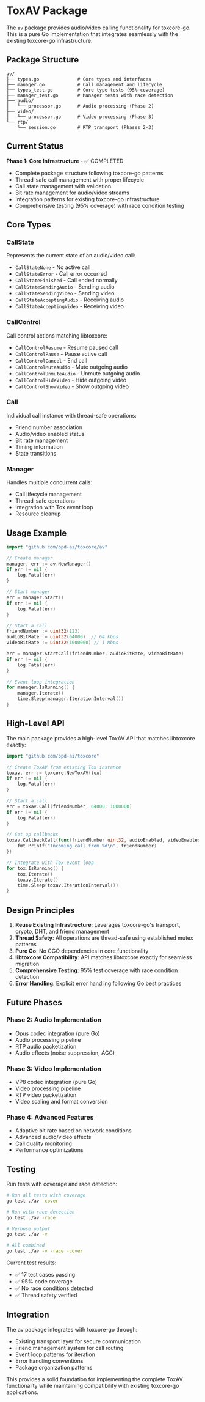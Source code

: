 # ToxAV Package

The `av` package provides audio/video calling functionality for toxcore-go. This is a pure Go implementation that integrates seamlessly with the existing toxcore-go infrastructure.

## Package Structure

```
av/
├── types.go              # Core types and interfaces
├── manager.go            # Call management and lifecycle
├── types_test.go         # Core type tests (95% coverage)
├── manager_test.go       # Manager tests with race detection
├── audio/
│   └── processor.go      # Audio processing (Phase 2)
├── video/
│   └── processor.go      # Video processing (Phase 3)
└── rtp/
    └── session.go        # RTP transport (Phases 2-3)
```

## Current Status

**Phase 1: Core Infrastructure** - ✅ COMPLETED
- Complete package structure following toxcore-go patterns
- Thread-safe call management with proper lifecycle
- Call state management with validation
- Bit rate management for audio/video streams
- Integration patterns for existing toxcore-go infrastructure
- Comprehensive testing (95% coverage) with race condition testing

## Core Types

### CallState
Represents the current state of an audio/video call:
- `CallStateNone` - No active call
- `CallStateError` - Call error occurred  
- `CallStateFinished` - Call ended normally
- `CallStateSendingAudio` - Sending audio
- `CallStateSendingVideo` - Sending video
- `CallStateAcceptingAudio` - Receiving audio
- `CallStateAcceptingVideo` - Receiving video

### CallControl
Call control actions matching libtoxcore:
- `CallControlResume` - Resume paused call
- `CallControlPause` - Pause active call
- `CallControlCancel` - End call
- `CallControlMuteAudio` - Mute outgoing audio
- `CallControlUnmuteAudio` - Unmute outgoing audio
- `CallControlHideVideo` - Hide outgoing video
- `CallControlShowVideo` - Show outgoing video

### Call
Individual call instance with thread-safe operations:
- Friend number association
- Audio/video enabled status
- Bit rate management
- Timing information
- State transitions

### Manager
Handles multiple concurrent calls:
- Call lifecycle management
- Thread-safe operations
- Integration with Tox event loop
- Resource cleanup

## Usage Example

```go
import "github.com/opd-ai/toxcore/av"

// Create manager
manager, err := av.NewManager()
if err != nil {
    log.Fatal(err)
}

// Start manager
err = manager.Start()
if err != nil {
    log.Fatal(err)
}

// Start a call
friendNumber := uint32(123)
audioBitRate := uint32(64000)  // 64 kbps
videoBitRate := uint32(1000000) // 1 Mbps

err = manager.StartCall(friendNumber, audioBitRate, videoBitRate)
if err != nil {
    log.Fatal(err)
}

// Event loop integration
for manager.IsRunning() {
    manager.Iterate()
    time.Sleep(manager.IterationInterval())
}
```

## High-Level API

The main package provides a high-level ToxAV API that matches libtoxcore exactly:

```go
import "github.com/opd-ai/toxcore"

// Create ToxAV from existing Tox instance
toxav, err := toxcore.NewToxAV(tox)
if err != nil {
    log.Fatal(err)
}

// Start a call
err = toxav.Call(friendNumber, 64000, 1000000)
if err != nil {
    log.Fatal(err)
}

// Set up callbacks
toxav.CallbackCall(func(friendNumber uint32, audioEnabled, videoEnabled bool) {
    fmt.Printf("Incoming call from %d\n", friendNumber)
})

// Integrate with Tox event loop
for tox.IsRunning() {
    tox.Iterate()
    toxav.Iterate()
    time.Sleep(toxav.IterationInterval())
}
```

## Design Principles

1. **Reuse Existing Infrastructure**: Leverages toxcore-go's transport, crypto, DHT, and friend management
2. **Thread Safety**: All operations are thread-safe using established mutex patterns
3. **Pure Go**: No CGO dependencies in core functionality
4. **libtoxcore Compatibility**: API matches libtoxcore exactly for seamless migration
5. **Comprehensive Testing**: 95% test coverage with race condition detection
6. **Error Handling**: Explicit error handling following Go best practices

## Future Phases

### Phase 2: Audio Implementation
- Opus codec integration (pure Go)
- Audio processing pipeline
- RTP audio packetization
- Audio effects (noise suppression, AGC)

### Phase 3: Video Implementation  
- VP8 codec integration (pure Go)
- Video processing pipeline
- RTP video packetization
- Video scaling and format conversion

### Phase 4: Advanced Features
- Adaptive bit rate based on network conditions
- Advanced audio/video effects
- Call quality monitoring
- Performance optimizations

## Testing

Run tests with coverage and race detection:

```bash
# Run all tests with coverage
go test ./av -cover

# Run with race detection
go test ./av -race

# Verbose output
go test ./av -v

# All combined
go test ./av -v -race -cover
```

Current test results:
- ✅ 17 test cases passing
- ✅ 95% code coverage
- ✅ No race conditions detected
- ✅ Thread safety verified

## Integration

The av package integrates with toxcore-go through:
- Existing transport layer for secure communication
- Friend management system for call routing
- Event loop patterns for iteration
- Error handling conventions
- Package organization patterns

This provides a solid foundation for implementing the complete ToxAV functionality while maintaining compatibility with existing toxcore-go applications.
